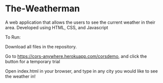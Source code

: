 # The-Weatherman
A web application that allows the users to see the current weather in their area. Developed using HTML, CSS, and Javascript

To Run:

Download all files in the repository.

Go to https://cors-anywhere.herokuapp.com/corsdemo, and click the button for a temporary trial

Open index.html in your browser, and type in any city you would like to see the weather in!



